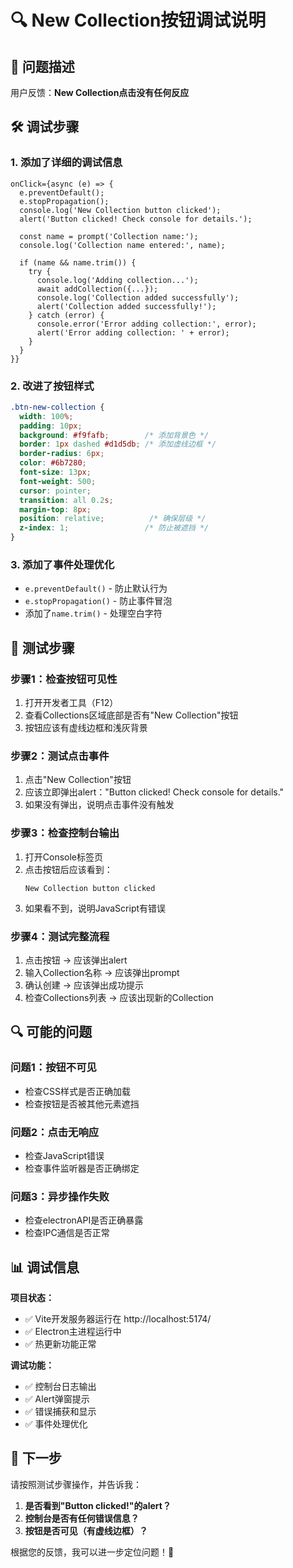 # 🔍 New Collection按钮调试说明

## 🐛 问题描述
用户反馈：**New Collection点击没有任何反应**

## 🛠️ 调试步骤

### 1. **添加了详细的调试信息**
```tsx
onClick={async (e) => {
  e.preventDefault();
  e.stopPropagation();
  console.log('New Collection button clicked');
  alert('Button clicked! Check console for details.');
  
  const name = prompt('Collection name:');
  console.log('Collection name entered:', name);
  
  if (name && name.trim()) {
    try {
      console.log('Adding collection...');
      await addCollection({...});
      console.log('Collection added successfully');
      alert('Collection added successfully!');
    } catch (error) {
      console.error('Error adding collection:', error);
      alert('Error adding collection: ' + error);
    }
  }
}}
```

### 2. **改进了按钮样式**
```css
.btn-new-collection {
  width: 100%;
  padding: 10px;
  background: #f9fafb;        /* 添加背景色 */
  border: 1px dashed #d1d5db; /* 添加虚线边框 */
  border-radius: 6px;
  color: #6b7280;
  font-size: 13px;
  font-weight: 500;
  cursor: pointer;
  transition: all 0.2s;
  margin-top: 8px;
  position: relative;          /* 确保层级 */
  z-index: 1;                 /* 防止被遮挡 */
}
```

### 3. **添加了事件处理优化**
- `e.preventDefault()` - 防止默认行为
- `e.stopPropagation()` - 防止事件冒泡
- 添加了`name.trim()` - 处理空白字符

## 🧪 测试步骤

### **步骤1：检查按钮可见性**
1. 打开开发者工具（F12）
2. 查看Collections区域底部是否有"New Collection"按钮
3. 按钮应该有虚线边框和浅灰背景

### **步骤2：测试点击事件**
1. 点击"New Collection"按钮
2. 应该立即弹出alert："Button clicked! Check console for details."
3. 如果没有弹出，说明点击事件没有触发

### **步骤3：检查控制台输出**
1. 打开Console标签页
2. 点击按钮后应该看到：
   ```
   New Collection button clicked
   ```
3. 如果看不到，说明JavaScript有错误

### **步骤4：测试完整流程**
1. 点击按钮 → 应该弹出alert
2. 输入Collection名称 → 应该弹出prompt
3. 确认创建 → 应该弹出成功提示
4. 检查Collections列表 → 应该出现新的Collection

## 🔍 可能的问题

### **问题1：按钮不可见**
- 检查CSS样式是否正确加载
- 检查按钮是否被其他元素遮挡

### **问题2：点击无响应**
- 检查JavaScript错误
- 检查事件监听器是否正确绑定

### **问题3：异步操作失败**
- 检查electronAPI是否正确暴露
- 检查IPC通信是否正常

## 📊 调试信息

**项目状态：**
- ✅ Vite开发服务器运行在 http://localhost:5174/
- ✅ Electron主进程运行中
- ✅ 热更新功能正常

**调试功能：**
- ✅ 控制台日志输出
- ✅ Alert弹窗提示
- ✅ 错误捕获和显示
- ✅ 事件处理优化

## 🎯 下一步

请按照测试步骤操作，并告诉我：

1. **是否看到"Button clicked!"的alert？**
2. **控制台是否有任何错误信息？**
3. **按钮是否可见（有虚线边框）？**

根据您的反馈，我可以进一步定位问题！🔧
